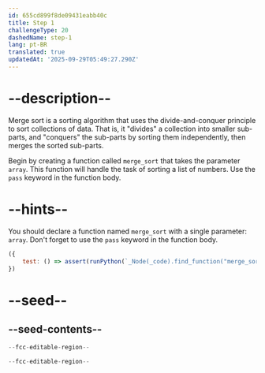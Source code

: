 ```yaml
---
id: 655cd899f8de09431eabb40c
title: Step 1
challengeType: 20
dashedName: step-1
lang: pt-BR
translated: true
updatedAt: '2025-09-29T05:49:27.290Z'
---
```


# --description--

Merge sort is a sorting algorithm that uses the divide-and-conquer principle to sort collections of data. That is, it "divides" a collection into smaller sub-parts, and "conquers" the sub-parts by sorting them independently, then merges the sorted sub-parts.

Begin by creating a function called `merge_sort` that takes the parameter `array`. This function will handle the task of sorting a list of numbers. Use the `pass` keyword in the function body.

# --hints--

You should declare a function named `merge_sort` with a single parameter: `array`. Don't forget to use the `pass` keyword in the function body.

```js
({
    test: () => assert(runPython(`_Node(_code).find_function("merge_sort").has_args("array")`))
})
```

# --seed--

## --seed-contents--

```py
--fcc-editable-region--

--fcc-editable-region--
```

